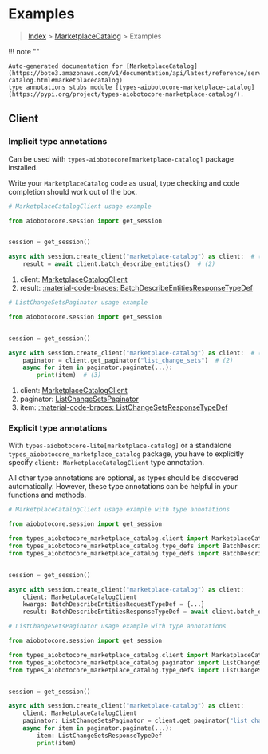 # Examples

> [Index](../README.md) > [MarketplaceCatalog](./README.md) > Examples

!!! note ""

    Auto-generated documentation for [MarketplaceCatalog](https://boto3.amazonaws.com/v1/documentation/api/latest/reference/services/marketplace-catalog.html#marketplacecatalog)
    type annotations stubs module [types-aiobotocore-marketplace-catalog](https://pypi.org/project/types-aiobotocore-marketplace-catalog/).

## Client

### Implicit type annotations

Can be used with `types-aiobotocore[marketplace-catalog]` package installed.

Write your `MarketplaceCatalog` code as usual,
type checking and code completion should work out of the box.



```python
# MarketplaceCatalogClient usage example

from aiobotocore.session import get_session


session = get_session()

async with session.create_client("marketplace-catalog") as client:  # (1)
    result = await client.batch_describe_entities()  # (2)
```

1. client: [MarketplaceCatalogClient](./client.md)
2. result: [:material-code-braces: BatchDescribeEntitiesResponseTypeDef](./type_defs.md#batchdescribeentitiesresponsetypedef) 



```python
# ListChangeSetsPaginator usage example

from aiobotocore.session import get_session


session = get_session()

async with session.create_client("marketplace-catalog") as client:  # (1)
    paginator = client.get_paginator("list_change_sets")  # (2)
    async for item in paginator.paginate(...):
        print(item)  # (3)
```

1. client: [MarketplaceCatalogClient](./client.md)
2. paginator: [ListChangeSetsPaginator](./paginators.md#listchangesetspaginator)
3. item: [:material-code-braces: ListChangeSetsResponseTypeDef](./type_defs.md#listchangesetsresponsetypedef) 




### Explicit type annotations

With `types-aiobotocore-lite[marketplace-catalog]`
or a standalone `types_aiobotocore_marketplace_catalog` package, you have to explicitly specify
`client: MarketplaceCatalogClient` type annotation.

All other type annotations are optional, as types should be discovered automatically.
However, these type annotations can be helpful in your functions and methods.


```python
# MarketplaceCatalogClient usage example with type annotations

from aiobotocore.session import get_session

from types_aiobotocore_marketplace_catalog.client import MarketplaceCatalogClient
from types_aiobotocore_marketplace_catalog.type_defs import BatchDescribeEntitiesResponseTypeDef
from types_aiobotocore_marketplace_catalog.type_defs import BatchDescribeEntitiesRequestTypeDef


session = get_session()

async with session.create_client("marketplace-catalog") as client:
    client: MarketplaceCatalogClient
    kwargs: BatchDescribeEntitiesRequestTypeDef = {...}
    result: BatchDescribeEntitiesResponseTypeDef = await client.batch_describe_entities(**kwargs)
```



```python
# ListChangeSetsPaginator usage example with type annotations

from aiobotocore.session import get_session

from types_aiobotocore_marketplace_catalog.client import MarketplaceCatalogClient
from types_aiobotocore_marketplace_catalog.paginator import ListChangeSetsPaginator
from types_aiobotocore_marketplace_catalog.type_defs import ListChangeSetsResponseTypeDef


session = get_session()

async with session.create_client("marketplace-catalog") as client:
    client: MarketplaceCatalogClient
    paginator: ListChangeSetsPaginator = client.get_paginator("list_change_sets")
    async for item in paginator.paginate(...):
        item: ListChangeSetsResponseTypeDef
        print(item)
```


